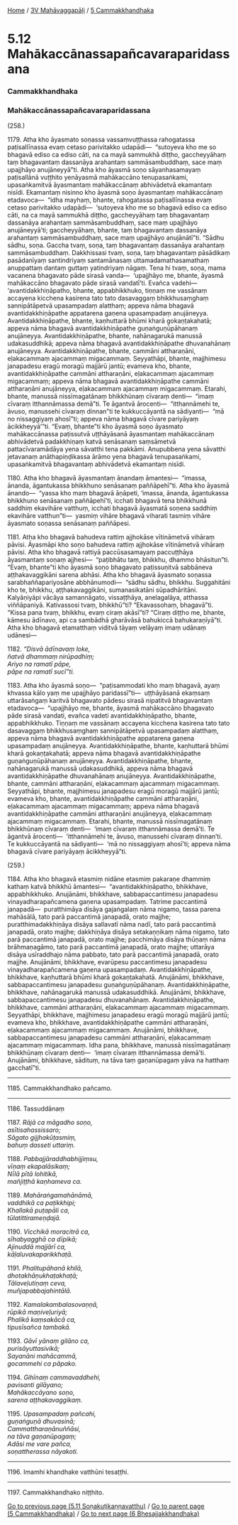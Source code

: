 
[Home](/) / [3V Mahāvaggapāḷi](/tipitaka/3V.md) / [5 Cammakkhandhaka](/tipitaka/3V/5.md)

# 5.12 Mahākaccānassapañcavaraparidassana

### Cammakkhandhaka

### Mahākaccānassapañcavaraparidassana

(258.)

1179\. Atha kho āyasmato soṇassa vassaṃvuṭṭhassa rahogatassa paṭisallīnassa evaṃ cetaso parivitakko udapādi—  “sutoyeva kho me so bhagavā ediso ca ediso cāti, na ca mayā sammukhā diṭṭho, gaccheyyāhaṃ taṃ bhagavantaṃ dassanāya arahantaṃ sammāsambuddhaṃ, sace maṃ upajjhāyo anujāneyyā”ti. Atha kho āyasmā soṇo sāyanhasamayaṃ paṭisallānā vuṭṭhito yenāyasmā mahākaccāno tenupasaṅkami, upasaṅkamitvā āyasmantaṃ mahākaccānaṃ abhivādetvā ekamantaṃ nisīdi. Ekamantaṃ nisinno kho āyasmā soṇo āyasmantaṃ mahākaccānaṃ etadavoca—  “idha mayhaṃ, bhante, rahogatassa paṭisallīnassa evaṃ cetaso parivitakko udapādi—  ‘sutoyeva kho me so bhagavā ediso ca ediso cāti, na ca mayā sammukhā diṭṭho, gaccheyyāhaṃ taṃ bhagavantaṃ dassanāya arahantaṃ sammāsambuddhaṃ, sace maṃ upajjhāyo anujāneyyā’ti; gaccheyyāhaṃ, bhante, taṃ bhagavantaṃ dassanāya arahantaṃ sammāsambuddhaṃ, sace maṃ upajjhāyo anujānātī”ti. “Sādhu sādhu, soṇa. Gaccha tvaṃ, soṇa, taṃ bhagavantaṃ dassanāya arahantaṃ sammāsambuddhaṃ. Dakkhissasi tvaṃ, soṇa, taṃ bhagavantaṃ pāsādikaṃ pasādanīyaṃ santindriyaṃ santamānasaṃ uttamadamathasamathaṃ anuppattaṃ dantaṃ guttaṃ yatindriyaṃ nāgaṃ. Tena hi tvaṃ, soṇa, mama vacanena bhagavato pāde sirasā vanda—  ‘upajjhāyo me, bhante, āyasmā mahākaccāno bhagavato pāde sirasā vandatī’ti. Evañca vadehi—  ‘avantidakkhiṇāpatho, bhante, appabhikkhuko, tiṇṇaṃ me vassānaṃ accayena kicchena kasirena tato tato dasavaggaṃ bhikkhusaṃghaṃ sannipātāpetvā upasampadaṃ alatthaṃ; appeva nāma bhagavā avantidakkhiṇāpathe appatarena gaṇena upasampadaṃ anujāneyya. Avantidakkhiṇāpathe, bhante, kaṇhuttarā bhūmi kharā gokaṇṭakahatā; appeva nāma bhagavā avantidakkhiṇāpathe guṇaṅguṇūpāhanaṃ anujāneyya. Avantidakkhiṇāpathe, bhante, nahānagarukā manussā udakasuddhikā; appeva nāma bhagavā avantidakkhiṇāpathe dhuvanahānaṃ anujāneyya. Avantidakkhiṇāpathe, bhante, cammāni attharaṇāni, eḷakacammaṃ ajacammaṃ migacammaṃ. Seyyathāpi, bhante, majjhimesu janapadesu eragū moragū majjārū jantū; evameva kho, bhante, avantidakkhiṇāpathe cammāni attharaṇāni, eḷakacammaṃ ajacammaṃ migacammaṃ; appeva nāma bhagavā avantidakkhiṇāpathe cammāni attharaṇāni anujāneyya, eḷakacammaṃ ajacammaṃ migacammaṃ. Etarahi, bhante, manussā nissīmagatānaṃ bhikkhūnaṃ cīvaraṃ denti—  “imaṃ cīvaraṃ itthannāmassa demā”ti. Te āgantvā ārocenti—  “itthannāmehi te, āvuso, manussehi cīvaraṃ dinnan”ti te kukkuccāyantā na sādiyanti—  “mā no nissaggiyaṃ ahosī”ti; appeva nāma bhagavā cīvare pariyāyaṃ ācikkheyyā’”ti. “Evaṃ, bhante”ti kho āyasmā soṇo āyasmato mahākaccānassa paṭissutvā uṭṭhāyāsanā āyasmantaṃ mahākaccānaṃ abhivādetvā padakkhiṇaṃ katvā senāsanaṃ saṃsāmetvā pattacīvaramādāya yena sāvatthi tena pakkāmi. Anupubbena yena sāvatthi jetavanaṃ anāthapiṇḍikassa ārāmo yena bhagavā tenupasaṅkami, upasaṅkamitvā bhagavantaṃ abhivādetvā ekamantaṃ nisīdi.

1180\. Atha kho bhagavā āyasmantaṃ ānandaṃ āmantesi—  “imassa, ānanda, āgantukassa bhikkhuno senāsanaṃ paññāpehī”ti. Atha kho āyasmā ānando—  “yassa kho maṃ bhagavā āṇāpeti, ‘imassa, ānanda, āgantukassa bhikkhuno senāsanaṃ paññāpehī’ti, icchati bhagavā tena bhikkhunā saddhiṃ ekavihāre vatthuṃ, icchati bhagavā āyasmatā soṇena saddhiṃ ekavihāre vatthun”ti—  yasmiṃ vihāre bhagavā viharati tasmiṃ vihāre āyasmato soṇassa senāsanaṃ paññāpesi.

1181\. Atha kho bhagavā bahudeva rattiṃ ajjhokāse vītināmetvā vihāraṃ pāvisi. Āyasmāpi kho soṇo bahudeva rattiṃ ajjhokāse vītināmetvā vihāraṃ pāvisi. Atha kho bhagavā rattiyā paccūsasamayaṃ paccuṭṭhāya āyasmantaṃ soṇaṃ ajjhesi—  “paṭibhātu taṃ, bhikkhu, dhammo bhāsitun”ti. “Evaṃ, bhante”ti kho āyasmā soṇo bhagavato paṭissuṇitvā sabbāneva aṭṭhakavaggikāni sarena abhāsi. Atha kho bhagavā āyasmato soṇassa sarabhaññapariyosāne abbhānumodi—  “sādhu sādhu, bhikkhu. Suggahitāni kho te, bhikkhu, aṭṭhakavaggikāni, sumanasikatāni sūpadhāritāni. Kalyāṇiyāpi vācāya samannāgato, vissaṭṭhāya, anelagalāya, atthassa viññāpaniyā. Kativassosi tvaṃ, bhikkhū”ti? “Ekavassohaṃ, bhagavā”ti. “Kissa pana tvaṃ, bhikkhu, evaṃ ciraṃ akāsī”ti? “Ciraṃ diṭṭho me, bhante, kāmesu ādīnavo, api ca sambādhā gharāvāsā bahukiccā bahukaraṇīyā”ti. Atha kho bhagavā etamatthaṃ viditvā tāyaṃ velāyaṃ imaṃ udānaṃ udānesi—

1182\. _“Disvā ādīnavaṃ loke,_  
_ñatvā dhammaṃ nirūpadhiṃ;_  
_Ariyo na ramatī pāpe,_  
_pāpe na ramatī sucī”ti._  


1183\. Atha kho āyasmā soṇo—  “paṭisammodati kho maṃ bhagavā, ayaṃ khvassa kālo yaṃ me upajjhāyo paridassī”ti—  uṭṭhāyāsanā ekaṃsaṃ uttarāsaṅgaṃ karitvā bhagavato pādesu sirasā nipatitvā bhagavantaṃ etadavoca—  “upajjhāyo me, bhante, āyasmā mahākaccāno bhagavato pāde sirasā vandati, evañca vadeti avantidakkhiṇāpatho, bhante, appabhikkhuko. Tiṇṇaṃ me vassānaṃ accayena kicchena kasirena tato tato dasavaggaṃ bhikkhusaṃghaṃ sannipātāpetvā upasampadaṃ alatthaṃ, appeva nāma bhagavā avantidakkhiṇāpathe appatarena gaṇena upasampadaṃ anujāneyya. Avantidakkhiṇāpathe, bhante, kaṇhuttarā bhūmi kharā gokaṇṭakahatā; appeva nāma bhagavā avantidakkhiṇāpathe guṇaṅguṇūpāhanaṃ anujāneyya. Avantidakkhiṇāpathe, bhante, nahānagarukā manussā udakasuddhikā, appeva nāma bhagavā avantidakkhiṇāpathe dhuvanahānaṃ anujāneyya. Avantidakkhiṇāpathe, bhante, cammāni attharaṇāni, eḷakacammaṃ ajacammaṃ migacammaṃ. Seyyathāpi, bhante, majjhimesu janapadesu eragū moragū majjārū jantū; evameva kho, bhante, avantidakkhiṇāpathe cammāni attharaṇāni, eḷakacammaṃ ajacammaṃ migacammaṃ; appeva nāma bhagavā avantidakkhiṇāpathe cammāni attharaṇāni anujāneyya, eḷakacammaṃ ajacammaṃ migacammaṃ. Etarahi, bhante, manussā nissīmagatānaṃ bhikkhūnaṃ cīvaraṃ denti—  ‘imaṃ cīvaraṃ itthannāmassa demā’ti. Te āgantvā ārocenti—  ‘itthannāmehi te, āvuso, manussehi cīvaraṃ dinnan’ti. Te kukkuccāyantā na sādiyanti—  ‘mā no nissaggiyaṃ ahosī’ti; appeva nāma bhagavā cīvare pariyāyaṃ ācikkheyyā”ti.

(259.)

1184\. Atha kho bhagavā etasmiṃ nidāne etasmiṃ pakaraṇe dhammiṃ kathaṃ katvā bhikkhū āmantesi—  “avantidakkhiṇāpatho, bhikkhave, appabhikkhuko. Anujānāmi, bhikkhave, sabbapaccantimesu janapadesu vinayadharapañcamena gaṇena upasampadaṃ. Tatrime paccantimā janapadā—  puratthimāya disāya gajaṅgalaṃ nāma nigamo, tassa parena mahāsālā, tato parā paccantimā janapadā, orato majjhe; puratthimadakkhiṇāya disāya sallavatī nāma nadī, tato parā paccantimā janapadā, orato majjhe; dakkhiṇāya disāya setakaṇṇikaṃ nāma nigamo, tato parā paccantimā janapadā, orato majjhe; pacchimāya disāya thūṇaṃ nāma brāhmaṇagāmo, tato parā paccantimā janapadā, orato majjhe; uttarāya disāya usīraddhajo nāma pabbato, tato parā paccantimā janapadā, orato majjhe. Anujānāmi, bhikkhave, evarūpesu paccantimesu janapadesu vinayadharapañcamena gaṇena upasampadaṃ. Avantidakkhiṇāpathe, bhikkhave, kaṇhuttarā bhūmi kharā gokaṇṭakahatā. Anujānāmi, bhikkhave, sabbapaccantimesu janapadesu guṇaṅguṇūpāhanaṃ. Avantidakkhiṇāpathe, bhikkhave, nahānagarukā manussā udakasuddhikā. Anujānāmi, bhikkhave, sabbapaccantimesu janapadesu dhuvanahānaṃ. Avantidakkhiṇāpathe, bhikkhave, cammāni attharaṇāni, eḷakacammaṃ ajacammaṃ migacammaṃ. Seyyathāpi, bhikkhave, majjhimesu janapadesu eragū moragū majjārū jantū; evameva kho, bhikkhave, avantidakkhiṇāpathe cammāni attharaṇāni, eḷakacammaṃ ajacammaṃ migacammaṃ. Anujānāmi, bhikkhave, sabbapaccantimesu janapadesu cammāni attharaṇāni, eḷakacammaṃ ajacammaṃ migacammaṃ. Idha pana, bhikkhave, manussā nissīmagatānaṃ bhikkhūnaṃ cīvaraṃ denti—  ‘imaṃ cīvaraṃ itthannāmassa demā’ti. Anujānāmi, bhikkhave, sādituṃ, na tāva taṃ gaṇanūpagaṃ yāva na hatthaṃ gacchatī”ti.

---

1185\. Cammakkhandhako pañcamo.



---

1186\. Tassuddānaṃ



1187\. _Rājā ca māgadho soṇo,_  
_asītisahassissaro;_  
_Sāgato gijjhakūṭasmiṃ,_  
_bahuṃ dasseti uttariṃ._  


1188\. _Pabbajjāraddhabhijjiṃsu,_  
_vīṇaṃ ekapalāsikaṃ;_  
_Nīlā pītā lohitikā,_  
_mañjiṭṭhā kaṇhameva ca._  


1189\. _Mahāraṅgamahānāmā,_  
_vaddhikā ca paṭikkhipi;_  
_Khallakā puṭapāli ca,_  
_tūlatittirameṇḍajā._  


1190\. _Vicchikā moracitrā ca,_  
_sīhabyagghā ca dīpikā;_  
_Ajinuddā majjārī ca,_  
_kāḷaluvakaparikkhaṭā._  


1191\. _Phalitupāhanā khilā,_  
_dhotakhāṇukhaṭakhaṭā;_  
_Tālaveḷutiṇaṃ ceva,_  
_muñjapabbajahintālā._  


1192\. _Kamalakambalasovaṇṇā,_  
_rūpikā maṇiveḷuriyā;_  
_Phalikā kaṃsakācā ca,_  
_tipusīsañca tambakā._  


1193\. _Gāvī yānaṃ gilāno ca,_  
_purisāyuttasivikā;_  
_Sayanāni mahācammā,_  
_gocammehi ca pāpako._  


1194\. _Gihīnaṃ cammavaddhehi,_  
_pavisanti gilāyano;_  
_Mahākaccāyano soṇo,_  
_sarena aṭṭhakavaggikaṃ._  


1195\. _Upasampadaṃ pañcahi,_  
_guṇaṅguṇā dhuvasinā;_  
_Cammattharaṇānuññāsi,_  
_na tāva gaṇanūpagaṃ;_  
_Adāsi me vare pañca,_  
_soṇattherassa nāyakoti._  


---

1196\. Imamhi khandhake vatthūni tesaṭṭhi.



---

1197\. Cammakkhandhako niṭṭhito.



[Go to previous page (5.11 Soṇakuṭikaṇṇavatthu)](/tipitaka/3V/5/5.11.md) / [Go to parent page (5 Cammakkhandhaka)](/tipitaka/3V/5.md) / [Go to next page (6 Bhesajjakkhandhaka)](/tipitaka/3V/6.md)


